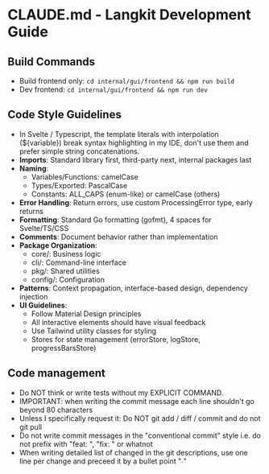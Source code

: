 # CLAUDE.md - Langkit Development Guide

## Build Commands
- Build frontend only: `cd internal/gui/frontend && npm run build`
- Dev frontend: `cd internal/gui/frontend && npm run dev`

## Code Style Guidelines
- In Svelte / Typescript, the template literals with interpolation (${variable}) break syntax highlighting in my IDE, don't use them and prefer simple string concatenations.
- **Imports**: Standard library first, third-party next, internal packages last
- **Naming**: 
  - Variables/Functions: camelCase
  - Types/Exported: PascalCase
  - Constants: ALL_CAPS (enum-like) or camelCase (others)
- **Error Handling**: Return errors, use custom ProcessingError type, early returns
- **Formatting**: Standard Go formatting (gofmt), 4 spaces for Svelte/TS/CSS
- **Comments**: Document behavior rather than implementation
- **Package Organization**:
  - core/: Business logic
  - cli/: Command-line interface
  - pkg/: Shared utilities
  - config/: Configuration
- **Patterns**: Context propagation, interface-based design, dependency injection
- **UI Guidelines**:
  - Follow Material Design principles
  - All interactive elements should have visual feedback
  - Use Tailwind utility classes for styling
  - Stores for state management (errorStore, logStore, progressBarsStore)

## Code management
- Do NOT think or write tests without my EXPLICIT COMMAND.
- IMPORTANT: when writing the commit message each line shouldn't go beyond 80 characters
- Unless I specifically request it: Do NOT git add / diff / commit and do not git pull
- Do not write commit messages in the "conventional commit" style i.e. do not prefix with "feat: ", "fix: " or whatnot
- When writing detailed list of changed in the git descriptions, use one line per change and preceed it by a bullet point "∙"
